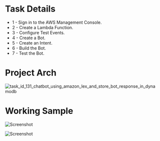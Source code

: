 # Task Details

* 1 - Sign in to the AWS Management Console.
* 2 - Create a Lambda Function.
* 3 - Configure Test Events.
* 4 - Create a Bot.
* 5 - Create an Intent.
* 6 - Build the Bot.
* 7 - Test the Bot.

# Project Arch

![task_id_131_chatbot_using_amazon_lex_and_store_bot_response_in_dynamodb](https://github.com/renatomateusx/aws-resources/assets/4579323/e4a6cc54-ceda-412f-adfc-3b2da09bfc13)


# Working Sample

![Screenshot](Test_One.gif)

![Screenshot](Test_Two.gif)
